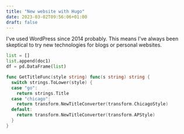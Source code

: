 ```yaml
---
title: "New website with Hugo"
date: 2023-03-02T09:56:06+01:00
draft: false
---
```


I've used WordPress since 2014 probably. This means I've always been skeptical to try new technologies for blogs or personal websites.

```python
list = []
list.append(doc1)
df = pd.DataFrame(list)
```

```go {linenos=table,hl_lines=[8,"15-17"],linenostart=199}
func GetTitleFunc(style string) func(s string) string {
  switch strings.ToLower(style) {
  case "go":
    return strings.Title
  case "chicago":
    return transform.NewTitleConverter(transform.ChicagoStyle)
  default:
    return transform.NewTitleConverter(transform.APStyle)
  }
}
```
